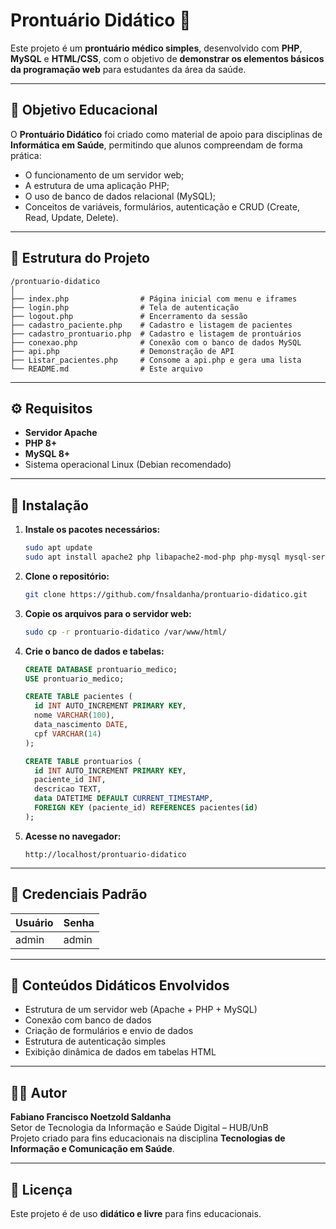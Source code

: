 # Prontuário Didático 🏥 

Este projeto é um **prontuário médico simples**, desenvolvido com **PHP**, **MySQL** e **HTML/CSS**, com o objetivo de **demonstrar os elementos básicos da programação web** para estudantes da área da saúde.

---

## 🎯 Objetivo Educacional

O **Prontuário Didático** foi criado como material de apoio para disciplinas de **Informática em Saúde**, permitindo que alunos compreendam de forma prática:
- O funcionamento de um servidor web;
- A estrutura de uma aplicação PHP;
- O uso de banco de dados relacional (MySQL);
- Conceitos de variáveis, formulários, autenticação e CRUD (Create, Read, Update, Delete).

---

## 🧱 Estrutura do Projeto

```
/prontuario-didatico
│
├── index.php                # Página inicial com menu e iframes
├── login.php                # Tela de autenticação
├── logout.php               # Encerramento da sessão
├── cadastro_paciente.php    # Cadastro e listagem de pacientes
├── cadastro_prontuario.php  # Cadastro e listagem de prontuários
├── conexao.php              # Conexão com o banco de dados MySQL
├── api.php                  # Demonstração de API
├── Listar_pacientes.php     # Consome a api.php e gera uma lista
└── README.md                # Este arquivo
```

---

## ⚙️ Requisitos

- **Servidor Apache**
- **PHP 8+**
- **MySQL 8+**
- Sistema operacional Linux (Debian recomendado)

---

## 🚀 Instalação

1. **Instale os pacotes necessários:**
   ```bash
   sudo apt update
   sudo apt install apache2 php libapache2-mod-php php-mysql mysql-server -y
   ```

2. **Clone o repositório:**
   ```bash
   git clone https://github.com/fnsaldanha/prontuario-didatico.git
   ```

3. **Copie os arquivos para o servidor web:**
   ```bash
   sudo cp -r prontuario-didatico /var/www/html/
   ```

4. **Crie o banco de dados e tabelas:**
   ```sql
   CREATE DATABASE prontuario_medico;
   USE prontuario_medico;

   CREATE TABLE pacientes (
     id INT AUTO_INCREMENT PRIMARY KEY,
     nome VARCHAR(100),
     data_nascimento DATE,
     cpf VARCHAR(14)
   );

   CREATE TABLE prontuarios (
     id INT AUTO_INCREMENT PRIMARY KEY,
     paciente_id INT,
     descricao TEXT,
     data DATETIME DEFAULT CURRENT_TIMESTAMP,
     FOREIGN KEY (paciente_id) REFERENCES pacientes(id)
   );
   ```

5. **Acesse no navegador:**
   ```
   http://localhost/prontuario-didatico
   ```

---

## 🔐 Credenciais Padrão

| Usuário | Senha  |
|----------|--------|
| admin    | admin |

---

## 🧠 Conteúdos Didáticos Envolvidos

- Estrutura de um servidor web (Apache + PHP + MySQL)
- Conexão com banco de dados
- Criação de formulários e envio de dados
- Estrutura de autenticação simples
- Exibição dinâmica de dados em tabelas HTML

---

## 👨‍🏫 Autor

**Fabiano Francisco Noetzold Saldanha**  
Setor de Tecnologia da Informação e Saúde Digital – HUB/UnB  
Projeto criado para fins educacionais na disciplina **Tecnologias de Informação e Comunicação em Saúde**.

---

## 📄 Licença

Este projeto é de uso **didático e livre** para fins educacionais.
